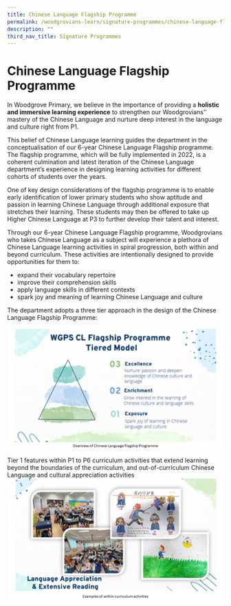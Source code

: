 ```yaml
---
title: Chinese Language Flagship Programme
permalink: /woodgrovians-learn/signature-programmes/chinese-language-flagship-programme
description: ""
third_nav_title: Signature Programmes
---
```

# **Chinese Language Flagship Programme**

In Woodgrove Primary, we believe in the importance of providing a **holistic and immersive learning experience** to strengthen our Woodgrovians’’ mastery of the Chinese Language and nurture deep interest in the language and culture right from P1.

This belief of Chinese Language learning guides the department in the conceptualisation of our 6-year Chinese Language Flagship programme. The flagship programme, which will be fully implemented in 2022, is a coherent culmination and latest iteration of the Chinese Language department’s experience in designing learning activities for different cohorts of students over the years.

One of key design considerations of the flagship programme is to enable early identification of lower primary students who show aptitude and passion in learning Chinese Language through additional exposure that stretches their learning. These students may then be offered to take up Higher Chinese Language at P3 to further develop their talent and interest.

Through our 6-year Chinese Language Flagship programme, Woodgrovians who takes Chinese Language as a subject will experience a plethora of Chinese Language learning activities in spiral progression, both within and beyond curriculum. These activities are intentionally designed to provide opportunities for them to:

*   expand their vocabulary repertoire
*   improve their comprehension skills
*   apply language skills in different contexts
*   spark joy and meaning of learning Chinese Language and culture   

The department adopts a three tier approach in the design of the Chinese Language Flagship Programme:

![](/images/1%20CL%20Falgship%20PHOTOS.jpg)

Tier 1 features within P1 to P6 curriculum activities that extend learning beyond the boundaries of the curriculum, and out-of-curriculum Chinese Language and cultural appreciation activities
![](/images/2%20CL%20Falgship%20PHOTOS.jpg)